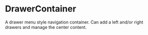 DrawerContainer
===============

A drawer menu style navigation container. Can add a left and/or right drawers and manage the center content.
